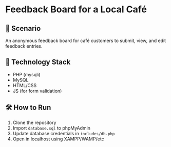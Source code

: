 # Feedback Board for a Local Café

## 📖 Scenario
An anonymous feedback board for café customers to submit, view, and edit feedback entries.

## 🧰 Technology Stack
- PHP (mysqli)
- MySQL
- HTML/CSS
- JS (for form validation)

## 🛠️ How to Run
1. Clone the repository
2. Import `database.sql` to phpMyAdmin
3. Update database credentials in `includes/db.php`
4. Open in localhost using XAMPP/WAMP/etc
